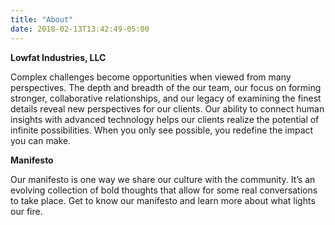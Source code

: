 ```yaml
---
title: "About"
date: 2018-02-13T13:42:49-05:00
---
```


**Lowfat Industries, LLC**

Complex challenges become opportunities when viewed from many perspectives. The depth and breadth of the our team, our focus on forming stronger, collaborative relationships, and our legacy of examining the finest details reveal new perspectives for our clients. Our ability to connect human insights with advanced technology helps our clients realize the potential of infinite possibilities. When you only see possible, you redefine the impact you can make.

**Manifesto**

Our manifesto is one way we share our culture with the community. It’s an evolving collection of bold thoughts that allow for some real conversations to take place. Get to know our manifesto and learn more about what lights our fire.
